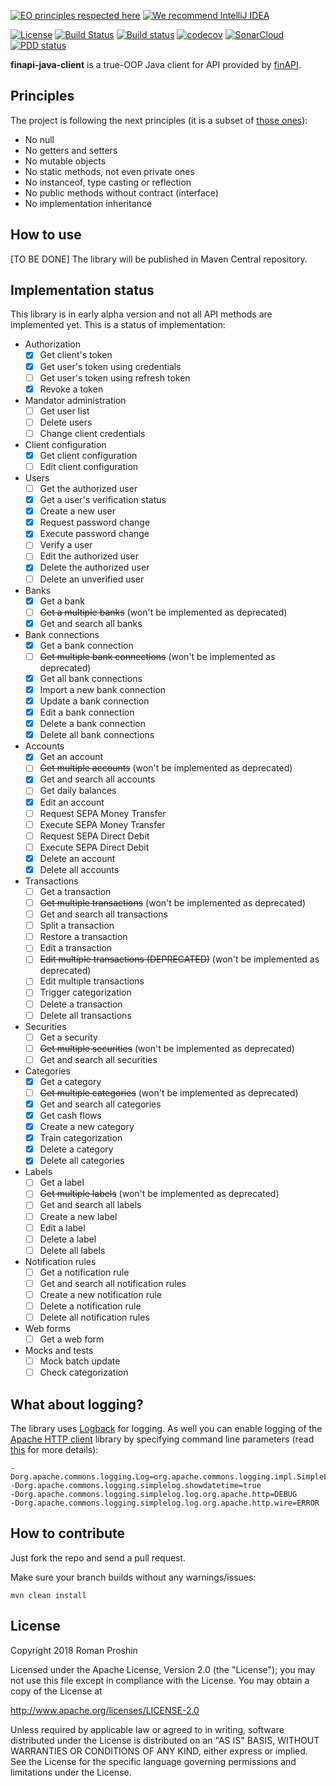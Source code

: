[![EO principles respected here](http://www.elegantobjects.org/badge.svg)](http://www.elegantobjects.org)
[![We recommend IntelliJ IDEA](http://www.elegantobjects.org/intellij-idea.svg)](https://www.jetbrains.com/idea/)

[![License](https://img.shields.io/badge/License-Apache%202.0-blue.svg)](http://www.apache.org/licenses/LICENSE-2.0)
[![Build Status](https://travis-ci.org/proshin-roman/finapi-java-client.svg?branch=master)](https://travis-ci.org/proshin-roman/finapi-java-client)
[![Build status](https://ci.appveyor.com/api/projects/status/n88wydxq8oa0eou0/branch/master?svg=true)](https://ci.appveyor.com/project/proshin-roman/finapi-java-client/branch/master)
[![codecov](https://codecov.io/gh/proshin-roman/finapi-java-client/branch/master/graph/badge.svg)](https://codecov.io/gh/proshin-roman/finapi-java-client)
[![SonarCloud](https://sonarcloud.io/api/project_badges/measure?project=org.proshin%3Afinapi-java-client&metric=alert_status)](https://sonarcloud.io/dashboard?id=org.proshin%3Afinapi-java-client)
[![PDD status](http://www.0pdd.com/svg?name=proshin-roman/finapi-java-client)](http://www.0pdd.com/p?name=proshin-roman/finapi-java-client)


**finapi-java-client** is a true-OOP Java client for API provided by [finAPI](https://finapi.io).

## Principles

The project is following the next principles (it is a subset of [those ones](https://www.elegantobjects.org/#principles)):
- No null
- No getters and setters
- No mutable objects
- No static methods, not even private ones
- No instanceof, type casting or reflection
- No public methods without contract (interface)
- No implementation inheritance

## How to use

[TO BE DONE] The library will be published in Maven Central repository.

## Implementation status

This library is in early alpha version and not all API methods are implemented yet. This is a status of implementation:

- Authorization
    - [x] Get client's token
    - [x] Get user's token using credentials
    - [ ] Get user's token using refresh token
    - [x] Revoke a token
- Mandator administration
    - [ ] Get user list
    - [ ] Delete users
    - [ ] Change client credentials
- Client configuration
    - [x] Get client configuration
    - [ ] Edit client configuration
- Users
    - [ ] Get the authorized user
    - [x] Get a user's verification status
    - [x] Create a new user
    - [x] Request password change
    - [x] Execute password change
    - [ ] Verify a user
    - [ ] Edit the authorized user
    - [x] Delete the authorized user
    - [ ] Delete an unverified user 
- Banks
    - [x] Get a bank
    - [ ] ~~Get a multiple banks~~ (won't be implemented as deprecated)
    - [x] Get and search all banks
- Bank connections
    - [x] Get a bank connection
    - [ ] ~~Get multiple bank connections~~ (won't be implemented as deprecated)
    - [x] Get all bank connections
    - [x] Import a new bank connection
    - [x] Update a bank connection
    - [x] Edit a bank connection
    - [x] Delete a bank connection
    - [x] Delete all bank connections
- Accounts
    - [x] Get an account
    - [ ] ~~Get multiple accounts~~ (won't be implemented as deprecated)
    - [x] Get and search all accounts
    - [ ] Get daily balances
    - [x] Edit an account
    - [ ] Request SEPA Money Transfer
    - [ ] Execute SEPA Money Transfer
    - [ ] Request SEPA Direct Debit
    - [ ] Execute SEPA Direct Debit
    - [x] Delete an account
    - [x] Delete all accounts
- Transactions
    - [ ] Get a transaction
    - [ ] ~~Get multiple transactions~~ (won't be implemented as deprecated)
    - [ ] Get and search all transactions
    - [ ] Split a transaction
    - [ ] Restore a transaction
    - [ ] Edit a transaction
    - [ ] ~~Edit multiple transactions (DEPRECATED)~~ (won't be implemented as deprecated)
    - [ ] Edit multiple transactions
    - [ ] Trigger categorization
    - [ ] Delete a transaction
    - [ ] Delete all transactions
- Securities
    - [ ] Get a security
    - [ ] ~~Get multiple securities~~ (won't be implemented as deprecated)
    - [ ] Get and search all securities
- Categories
    - [x] Get a category
    - [ ] ~~Get multiple categories~~ (won't be implemented as deprecated)
    - [x] Get and search all categories
    - [x] Get cash flows
    - [x] Create a new category
    - [x] Train categorization 
    - [x] Delete a category
    - [x] Delete all categories
- Labels
    - [ ] Get a label
    - [ ] ~~Get multiple labels~~ (won't be implemented as deprecated)
    - [ ] Get and search all labels
    - [ ] Create a new label
    - [ ] Edit a label
    - [ ] Delete a label
    - [ ] Delete all labels
- Notification rules
    - [ ] Get a notification rule
    - [ ] Get and search all notification rules
    - [ ] Create a new notification rule
    - [ ] Delete a notification rule
    - [ ] Delete all notification rules
- Web forms
    - [ ] Get a web form
- Mocks and tests
    - [ ] Mock batch update
    - [ ] Check categorization

## What about logging?

The library uses [Logback](https://logback.qos.ch) for logging. As well you can enable logging of the [Apache HTTP 
client](https://hc.apache.org) library by specifying command line parameters 
(read [this](https://hc.apache.org/httpcomponents-client-ga/logging.html) for more details): 
```
-Dorg.apache.commons.logging.Log=org.apache.commons.logging.impl.SimpleLog
-Dorg.apache.commons.logging.simplelog.showdatetime=true
-Dorg.apache.commons.logging.simplelog.log.org.apache.http=DEBUG
-Dorg.apache.commons.logging.simplelog.log.org.apache.http.wire=ERROR
```

## How to contribute

Just fork the repo and send a pull request.

Make sure your branch builds without any warnings/issues:

```
mvn clean install
```

## License
Copyright 2018 Roman Proshin

Licensed under the Apache License, Version 2.0 (the "License");
you may not use this file except in compliance with the License.
You may obtain a copy of the License at

  http://www.apache.org/licenses/LICENSE-2.0

Unless required by applicable law or agreed to in writing, software
distributed under the License is distributed on an "AS IS" BASIS,
WITHOUT WARRANTIES OR CONDITIONS OF ANY KIND, either express or implied.
See the License for the specific language governing permissions and
limitations under the License.
